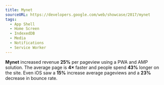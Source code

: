 ```yaml
---
title: Mynet
sourceURL: https://developers.google.com/web/showcase/2017/mynet
tags:
  - App Shell
  - Home Screen
  - IndexedDB
  - Media
  - Notifications
  - Service Worker
---
```


**Mynet** increased revenue **25%** per pageview using a PWA and AMP solution. The average page is **4×** faster and people spend **43%** longer on the site. Even iOS saw a **15%** increase average pageviews and a **23%** decrease in bounce rate.
